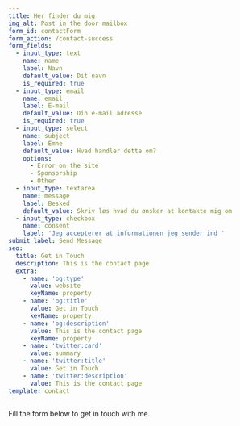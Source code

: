 ```yaml
---
title: Her finder du mig
img_alt: Post in the door mailbox
form_id: contactForm
form_action: /contact-success
form_fields:
  - input_type: text
    name: name
    label: Navn
    default_value: Dit navn
    is_required: true
  - input_type: email
    name: email
    label: E-mail
    default_value: Din e-mail adresse
    is_required: true
  - input_type: select
    name: subject
    label: Emne
    default_value: Hvad handler dette om?
    options:
      - Error on the site
      - Sponsorship
      - Other
  - input_type: textarea
    name: message
    label: Besked
    default_value: Skriv løs hvad du ønsker at kontakte mig om
  - input_type: checkbox
    name: consent
    label: 'Jeg accepterer at informationen jeg sender ind '
submit_label: Send Message
seo:
  title: Get in Touch
  description: This is the contact page
  extra:
    - name: 'og:type'
      value: website
      keyName: property
    - name: 'og:title'
      value: Get in Touch
      keyName: property
    - name: 'og:description'
      value: This is the contact page
      keyName: property
    - name: 'twitter:card'
      value: summary
    - name: 'twitter:title'
      value: Get in Touch
    - name: 'twitter:description'
      value: This is the contact page
template: contact
---
```


Fill the form below to get in touch with me.
